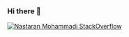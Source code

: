 ### Hi there 👋

[![Nastaran Mohammadi StackOverflow](https://github-readme-stackoverflow.vercel.app/?userID=11631758)](https://stackoverflow.com/users/11631758/nastaran-mohammadi)

<!--
**nastaran-mohammadi/nastaran-mohammadi** is a ✨ _special_ ✨ repository because its `README.md` (this file) appears on your GitHub profile.

Here are some ideas to get you started:

- 🔭 I’m currently working on ...
- 🌱 I’m currently learning ...
- 👯 I’m looking to collaborate on ...
- 🤔 I’m looking for help with ...
- 💬 Ask me about ...
- 📫 How to reach me: ...
- 😄 Pronouns: ...
- ⚡ Fun fact: ...
-->
